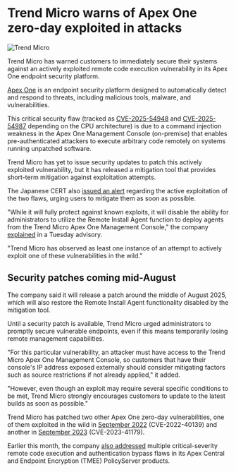 # Trend Micro warns of Apex One zero-day exploited in attacks

![Trend Micro](https://www.bleepstatic.com/content/hl-images/2022/04/01/Trend_Micro__headpic.jpg)

Trend Micro has warned customers to immediately secure their systems against an actively exploited remote code execution vulnerability in its Apex One endpoint security platform.

[Apex One](https://www.trendmicro.com/en%5Fus/business/products/user-protection/sps/endpoint.html) is an endpoint security platform designed to automatically detect and respond to threats, including malicious tools, malware, and vulnerabilities.

This critical security flaw (tracked as [CVE-2025-54948](https://nvd.nist.gov/vuln/detail/CVE-2025-54948) and [CVE-2025-54987](https://nvd.nist.gov/vuln/detail/CVE-2025-54987) depending on the CPU architecture) is due to a command injection weakness in the Apex One Management Console (on-premise) that enables pre-authenticated attackers to execute arbitrary code remotely on systems running unpatched software.

Trend Micro has yet to issue security updates to patch this actively exploited vulnerability, but it has released a mitigation tool that provides short-term mitigation against exploitation attempts.

The Japanese CERT also [issued an alert](https://www.jpcert.or.jp/english/at/2025/at250016.html) regarding the active exploitation of the two flaws, urging users to mitigate them as soon as possible.

"While it will fully protect against known exploits, it will disable the ability for administrators to utilize the Remote Install Agent function to deploy agents from the Trend Micro Apex One Management Console," the company [explained](https://success.trendmicro.com/en-US/solution/KA-0020652) in a Tuesday advisory.

"Trend Micro has observed as least one instance of an attempt to actively exploit one of these vulnerabilities in the wild."

## Security patches coming mid-August

The company said it will release a patch around the middle of August 2025, which will also restore the Remote Install Agent functionality disabled by the mitigation tool.

Until a security patch is available, Trend Micro urged administrators to promptly secure vulnerable endpoints, even if this means temporarily losing remote management capabilities.

"For this particular vulnerability, an attacker must have access to the Trend Micro Apex One Management Console, so customers that have their console's IP address exposed externally should consider mitigating factors such as source restrictions if not already applied," it added.

"However, even though an exploit may require several specific conditions to be met, Trend Micro strongly encourages customers to update to the latest builds as soon as possible."

Trend Micro has patched two other Apex One zero-day vulnerabilities, one of them exploited in the wild in [September 2022](https://www.bleepingcomputer.com/news/security/trend-micro-warns-of-actively-exploited-apex-one-rce-vulnerability/) (CVE-2022-40139) and another in [September 2023](https://www.bleepingcomputer.com/news/security/trend-micro-fixes-endpoint-protection-zero-day-used-in-attacks/) (CVE-2023-41179).

Earlier this month, the company [also addressed](https://www.bleepingcomputer.com/news/security/trend-micro-fixes-six-critical-flaws-on-apex-central-endpoint-encryption-policyserver/) multiple critical-severity remote code execution and authentication bypass flaws in its Apex Central and Endpoint Encryption (TMEE) PolicyServer products.